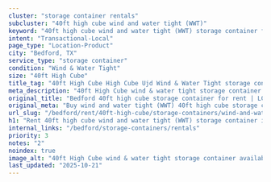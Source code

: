 ```yaml
---
cluster: "storage container rentals"
subcluster: "40ft high cube wind and water tight (WWT)"
keyword: "40ft high cube wind and water tight (WWT) storage container for rent Bedford, TX"
intent: "Transactional-Local"
page_type: "Location-Product"
city: "Bedford, TX"
service_type: "storage container"
condition: "Wind & Water Tight"
size: "40ft High Cube"
title_tag: "40ft High Cube High Cube Ujd Wind & Water Tight storage container Sales in Bedford | LC Container"
meta_description: "40ft High Cube wind & water tight storage container sales in Bedford. High cube containers with extra height. Fast delivery, competitive pricing. Serving storage containers area. Quote ID: DAU. Call (214) 524-4168 for your free quote today."
original_title: "Bedford 40ft high cube storage container for rent | LC"
original_meta: "Buy wind and water tight (WWT) 40ft high cube storage container rent with local delivery in Bedford, TX. LC Container — local Since 2003. Request a fast quote today."
url_slug: "/bedford/rent/40ft-high-cube/storage-containers/wind-and-water-tight-wwt"
h1: "Rent 40ft high cube wind and water tight (WWT) storage container in Bedford"
internal_links: "/bedford/storage-containers/rentals"
priority: 3
notes: "2"
noindex: true
image_alt: "40ft High Cube wind & water tight storage container available for delivery in Bedford"
last_updated: "2025-10-21"
---
```


<!-- TODO: Add unique city/inventory copy, images, and internal links here. -->
